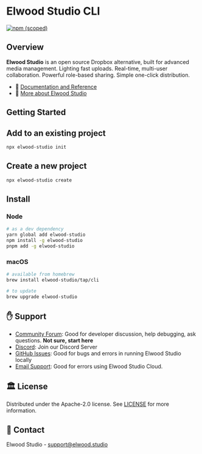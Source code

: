 # Elwood Studio CLI

[![npm (scoped)](https://img.shields.io/npm/v/@elwood-studio/cli)](https://www.npmjs.com/package/@elwood-studio/cli)

## Overview

**Elwood Studio** is an open source Dropbox alternative, built for advanced media management. Lighting fast uploads. Real-time, multi-user collaboration. Powerful role-based sharing. Simple one-click distribution.

- 📖 [Documentation and Reference](https://elwood.studio/docs/cli)
- 🚀 [More about Elwood Studio](../../README.md)

## Getting Started

## Add to an existing project

```bash
npx elwood-studio init
```

## Create a new project

```bash
npx elwood-studio create
```

## Install

### Node

```bash
# as a dev dependency
yarn global add elwood-studio
npm install -g elwood-studio
pnpm add -g elwood-studio
```

### macOS

```bash
# available from homebrew
brew install elwood-studio/tap/cli

# to update
brew upgrade elwood-studio
```

## :raised_hand: Support

- [Community Forum](https://github.com/elwood-studio/studio/discussions): Good for developer discussion, help debugging, ask questions. **Not sure, start here**
- [Discord](https://discord.gg/ZxWKPeABNG): Join our Discord Server
- [GitHub Issues](https://github.com/elwood-studio/studio/issues): Good for bugs and errors in running Elwood Studio locally
- [Email Support](mailto:support@elwood.studio): Good for errors using Elwood Studio Cloud.

## 🏛️ License

Distributed under the Apache-2.0 license. See [LICENSE](../../LICENSE) for more information.

## 📧 Contact

Elwood Studio - [support@elwood.studio](mailto:support@elwood.studio)
